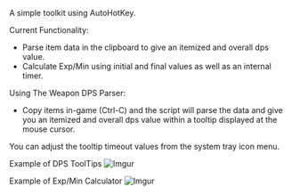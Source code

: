 A simple toolkit using AutoHotKey.


Current Functionality:
 - Parse item data in the clipboard to give an itemized and overall dps value.
 - Calculate Exp/Min using initial and final values as well as an internal timer.
 
Using The Weapon DPS Parser:
 - Copy items in-game (Ctrl-C) and the script will parse the data and give you an
	itemized and overall dps value within a tooltip displayed at the mouse cursor.
 

You can adjust the tooltip timeout values from the system tray icon menu.
 
 
 
Example of DPS ToolTips
![Imgur](http://i.imgur.com/2VIqWKF.png)


Example of Exp/Min Calculator
![Imgur](http://i.imgur.com/MRIEeGp.png)